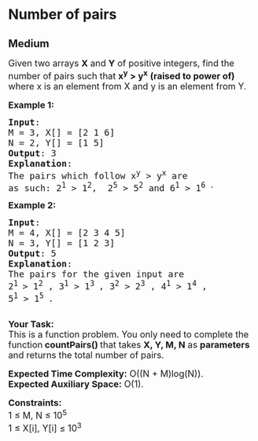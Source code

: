 # Number of pairs
## Medium
<div class="problems_problem_content__Xm_eO"><p><span style="font-size:18px">Given two arrays <strong>X</strong> and <strong>Y</strong> of positive integers, find the number of pairs such that&nbsp;<strong>x<sup>y</sup> &gt; y<sup>x</sup></strong>&nbsp;<strong>(raised to power of)</strong> where x is an element from X and y is an element from Y.</span><br>
<br>
<span style="font-size:18px"><strong>Example 1:</strong></span></p>

<pre><span style="font-size:18px"><strong>Input</strong>: 
M = 3, X[] = [2 1 6] 
N = 2, Y[] = [1 5]
<strong>Output</strong>: 3
<strong>Explanation</strong>: 
The pairs which follow x<sup>y</sup> &gt; y<sup>x</sup> are 
as such: 2<sup>1</sup> &gt; 1<sup>2</sup>,&nbsp; 2<sup>5</sup> &gt; 5<sup>2</sup> and 6<sup>1</sup> &gt; 1<sup>6 .</sup></span></pre>

<p><span style="font-size:18px"><strong>Example 2:</strong></span></p>

<pre><span style="font-size:18px"><strong>Input</strong>: 
M = 4, X[] = [2 3 4 5]
N = 3, Y[] = [1 2 3]
<strong>Output</strong>: 5
<strong>Explanation</strong>: 
The pairs for the given input are 
2<sup>1 </sup>&gt; 1<sup>2</sup> , 3<sup>1</sup> &gt; 1<sup>3 </sup>, 3<sup>2</sup> &gt; 2<sup>3</sup> , 4<sup>1</sup> &gt; 1<sup>4</sup> , 
5<sup>1</sup> &gt; 1<sup>5&nbsp;</sup>.</span></pre>

<p><br>
<span style="font-size:18px"><strong>Your Task:</strong><br>
This is a function problem. You only need to complete the function<strong> countPairs()&nbsp;</strong>that takes <strong>X, Y, M, N</strong> as <strong>parameters </strong>and returns the total number of pairs.</span><br>
<br>
<span style="font-size:18px"><strong>Expected Time Complexity:</strong>&nbsp;O((N + M)log(N)).<br>
<strong>Expected Auxiliary Space:</strong>&nbsp;O(1).</span><br>
<br>
<span style="font-size:18px"><strong>Constraints:</strong><br>
1 ≤ M, N ≤ 10<sup>5</sup><br>
1 ≤ X[i], Y[i]&nbsp;≤ 10<sup>3</sup></span></p>
</div>